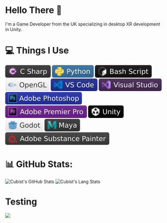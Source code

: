# Hello There 👋
I'm a Game Developer from the UK specializing in desktop XR development in Unity.

# 💻 Things I Use
<!-- Yes, I know the base64 links look horrible -->
![C#](Resources/CS-Badge.svg)
![Python](Resources/Python-Badge.svg) 
![Bash Script](Resources/Bash-Badge.svg) 
![OpenGL](Resources/OpenGL-Badge.svg) 
![vscode](Resources/VSCode-Badge.svg) 
![Visual Studio](Resources/VS-Badge.svg)
![Adobe Photoshop](Resources/PS-Badge.svg) 
![Adobe Premiere Pro](Resources/PP-Badge.svg) 
![Unity](Resources/Unity-Badge.svg) 
![Godot Engine](Resources/Godot-Badge.svg)
![Autodesk Maya](Resources/Maya-Badge.svg)
![Adobe Substance Painter](Resources/Substance-Badge.svg) 

# 📊 GitHub Stats:
![Cubist's GitHub Stats](https://github-readme-stats-git-master-thecubists-projects.vercel.app/api?username=thecubist&show_icons=true&theme=tokyonight&include_all_commits=true&count_private=true)
![Cubist's Lang Stats  ](https://github-readme-stats-git-master-thecubists-projects.vercel.app/api/top-langs/?username=thecubist&theme=tokyonight&hide_border=false&include_all_commits=true&count_private=true&layout=compact)

# Testing
<picture>
  <!-- Dark theme option -->
  <source
    srcset="https://github-readme-stats-git-master-thecubists-projects.vercel.app/api?username=thecubist&show_icons=true&theme=tokyonight&include_all_commits=true&count_private=true"
    media="(prefers-color-scheme: dark)"
  />
  <!-- Light theme option -->
  <source
    srcset="https://github-readme-stats-git-master-thecubists-projects.vercel.app/api?username=thecubist&show_icons=true&include_all_commits=true&count_private=true"
    media="(prefers-color-scheme: light), (prefers-color-scheme: no-preference)"
  />
  <!-- Fallback -->
  <img src="https://github-readme-stats-git-master-thecubists-projects.vercel.app/api?username=thecubist&show_icons=true&include_all_commits=true&count_private=true" />
</picture>
